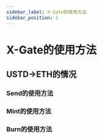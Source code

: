 ```yaml
---
sidebar_label: X-Gate的使用方法
sidebar_position: 1
---
```


# X-Gate的使用方法

## USTD→ETH的情况

### **Send的使用方法**

### **Mint的使用方法**

### **Burn的使用方法**